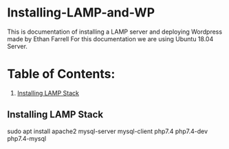 # Installing-LAMP-and-WP
This is documentation of installing a LAMP server and deploying Wordpress made by Ethan Farrell
For this documentation we are using Ubuntu 18.04 Server.

# Table of Contents:
1. [Installing LAMP Stack](#Installing-LAMP-Stack)


## Installing LAMP Stack
sudo apt install apache2 mysql-server mysql-client php7.4 php7.4-dev php7.4-mysql
